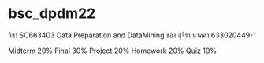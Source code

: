 # bsc_dpdm22
วิชา SC663403 Data Preparation and DataMining ของ สุจีรา นาคคำ 633020449-1


Midterm     20%
Final       30%
Project     20%
Homework    20%
Quiz        10%

